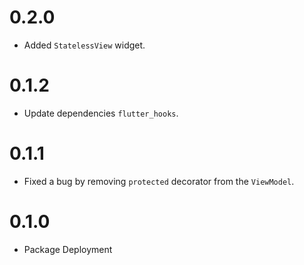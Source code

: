 # 0.2.0

* Added `StatelessView` widget.

# 0.1.2

* Update dependencies `flutter_hooks`.

# 0.1.1

* Fixed a bug by removing `protected` decorator from the `ViewModel`.

# 0.1.0

* Package Deployment